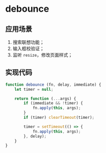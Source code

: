# debounce

## 应用场景
1. 搜索联想功能；
2. 输入框校验证；
3. 监听 `resize`，修改页面样式；

## 实现代码
```js
function debounce (fn, delay, immediate) {
    let timer = null;

    return function (...args) {
        if (immediate && !timer) {
            fn.apply(this, args);
        }
        if (timer) clearTimeout(timer);

        timer = setTimeout(() => {
            fn.apply(this, args);
        }, delay);
    }
}
```
